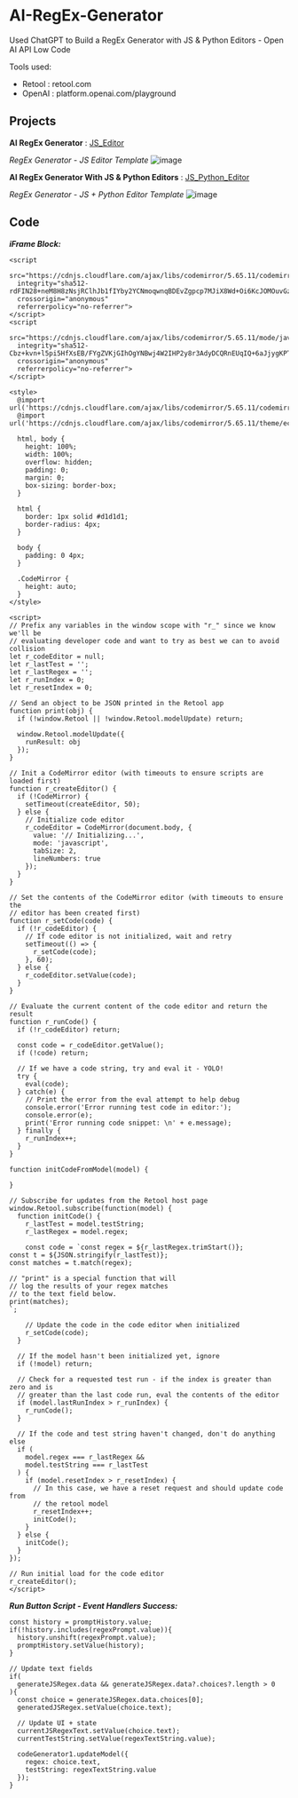 # AI-RegEx-Generator
Used ChatGPT to Build a RegEx Generator with JS &amp; Python Editors - Open AI API Low Code

Tools used:
- Retool : retool.com
- OpenAI : platform.openai.com/playground

## Projects
**AI RegEx Generator** : [JS_Editor][js-editor]

_RegEx Generator - JS Editor Template_
![image](https://github.com/Kowshik-407/AI-RegEx-Generator/assets/66817358/b18cb50f-30d9-4a32-9484-25c2228f5b57)


**AI RegEx Generator With JS & Python Editors** : [JS_Python_Editor][js-python-editors]

_RegEx Generator - JS + Python Editor Template_
![image](https://github.com/Kowshik-407/AI-RegEx-Generator/assets/66817358/04f569f3-845c-4138-aa1e-7d13ebd7becb)



## Code

<b><i>iFrame Block: </i></b>
```
<script 
  src="https://cdnjs.cloudflare.com/ajax/libs/codemirror/5.65.11/codemirror.min.js" 
  integrity="sha512-rdFIN28+neM8H8zNsjRClhJb1fIYby2YCNmoqwnqBDEvZgpcp7MJiX8Wd+Oi6KcJOMOuvGztjrsI59rly9BsVQ==" 
  crossorigin="anonymous" 
  referrerpolicy="no-referrer">
</script>
<script 
  src="https://cdnjs.cloudflare.com/ajax/libs/codemirror/5.65.11/mode/javascript/javascript.min.js" 
  integrity="sha512-Cbz+kvn+l5pi5HfXsEB/FYgZVKjGIhOgYNBwj4W2IHP2y8r3AdyDCQRnEUqIQ+6aJjygKPTyaNT2eIihaykJlw==" 
  crossorigin="anonymous" 
  referrerpolicy="no-referrer">
</script>

<style>
  @import url('https://cdnjs.cloudflare.com/ajax/libs/codemirror/5.65.11/codemirror.min.css');
  @import url('https://cdnjs.cloudflare.com/ajax/libs/codemirror/5.65.11/theme/eclipse.min.css');

  html, body {
    height: 100%;
    width: 100%;
    overflow: hidden;
    padding: 0;
    margin: 0;
    box-sizing: border-box;
  }

  html {
    border: 1px solid #d1d1d1;
    border-radius: 4px;
  }

  body {
    padding: 0 4px;
  }

  .CodeMirror {
    height: auto;
  }
</style>

<script>
// Prefix any variables in the window scope with "r_" since we know we'll be
// evaluating developer code and want to try as best we can to avoid collision
let r_codeEditor = null;
let r_lastTest = '';
let r_lastRegex = '';
let r_runIndex = 0;
let r_resetIndex = 0;

// Send an object to be JSON printed in the Retool app
function print(obj) {
  if (!window.Retool || !window.Retool.modelUpdate) return;

  window.Retool.modelUpdate({
    runResult: obj
  });
}

// Init a CodeMirror editor (with timeouts to ensure scripts are loaded first)
function r_createEditor() {
  if (!CodeMirror) {
    setTimeout(createEditor, 50);
  } else {
    // Initialize code editor
    r_codeEditor = CodeMirror(document.body, {
      value: '// Initializing...',
      mode: 'javascript',
      tabSize: 2,
      lineNumbers: true
    });
  }
}

// Set the contents of the CodeMirror editor (with timeouts to ensure the
// editor has been created first)
function r_setCode(code) {
  if (!r_codeEditor) {
    // If code editor is not initialized, wait and retry
    setTimeout(() => {
      r_setCode(code);
    }, 60);
  } else {
    r_codeEditor.setValue(code);
  }
}

// Evaluate the current content of the code editor and return the result
function r_runCode() {
  if (!r_codeEditor) return;

  const code = r_codeEditor.getValue();
  if (!code) return;

  // If we have a code string, try and eval it - YOLO!
  try {
    eval(code);
  } catch(e) {
    // Print the error from the eval attempt to help debug
    console.error('Error running test code in editor:');
    console.error(e);
    print('Error running code snippet: \n' + e.message);
  } finally {
    r_runIndex++;
  }
}

function initCodeFromModel(model) {

}

// Subscribe for updates from the Retool host page
window.Retool.subscribe(function(model) {
  function initCode() {
    r_lastTest = model.testString;
    r_lastRegex = model.regex;

    const code = `const regex = ${r_lastRegex.trimStart()};
const t = ${JSON.stringify(r_lastTest)};
const matches = t.match(regex);

// "print" is a special function that will 
// log the results of your regex matches 
// to the text field below.
print(matches);
`;

    // Update the code in the code editor when initialized
    r_setCode(code);
  }

  // If the model hasn't been initialized yet, ignore
  if (!model) return;

  // Check for a requested test run - if the index is greater than zero and is 
  // greater than the last code run, eval the contents of the editor
  if (model.lastRunIndex > r_runIndex) {
    r_runCode();
  }

  // If the code and test string haven't changed, don't do anything else
  if (
    model.regex === r_lastRegex &&
    model.testString === r_lastTest
  ) {
    if (model.resetIndex > r_resetIndex) {
      // In this case, we have a reset request and should update code from 
      // the retool model
      r_resetIndex++;
      initCode();
    }
  } else {
    initCode();
  }
});

// Run initial load for the code editor
r_createEditor();
</script>
```

***Run Button Script - Event Handlers Success:***
```
const history = promptHistory.value;
if(!history.includes(regexPrompt.value)){
  history.unshift(regexPrompt.value);
  promptHistory.setValue(history);
}

// Update text fields
if(
  generateJSRegex.data && generateJSRegex.data?.choices?.length > 0
){
  const choice = generateJSRegex.data.choices[0];
  generatedJSRegex.setValue(choice.text);
  
  // Update UI + state
  currentJSRegexText.setValue(choice.text);
  currentTestString.setValue(regexTextString.value);
  
  codeGenerator1.updateModel({
    regex: choice.text,
    testString: regexTextString.value
  });
}
```

[js-editor]: https://kowshik407.retool.com/apps/9ea95ec4-23c2-11ee-972d-7b73343848eb/regexgenerator-openai
[js-python-editors]: https://kowshik407.retool.com/apps/53d26258-2488-11ee-91f2-eff767e0426b/regexgenerator-openai-editors
